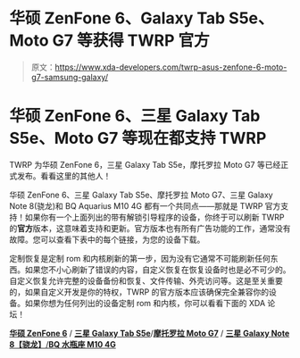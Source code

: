 # 华硕 ZenFone 6、Galaxy Tab S5e、Moto G7 等获得 TWRP 官方

> 原文：<https://www.xda-developers.com/twrp-asus-zenfone-6-moto-g7-samsung-galaxy/>

# 华硕 ZenFone 6、三星 Galaxy Tab S5e、Moto G7 等现在都支持 TWRP

TWRP 为华硕 ZenFone 6，三星 Galaxy Tab S5e，摩托罗拉 Moto G7 等已经正式发布。看看这里的其他人！

华硕 ZenFone 6、三星 Galaxy Tab S5e、摩托罗拉 Moto G7、三星 Galaxy Note 8(骁龙)和 BQ Aquarius M10 4G 都有一个共同点——那就是 TWRP 官方支持！如果你有一个上面列出的带有解锁引导程序的设备，你终于可以刷新 TWRP 的**官方**版本，这意味着支持和更新。官方版本也有所有广告功能的工作，通常没有故障。您可以查看下表中的每个链接，为您的设备下载。

定制恢复是定制 rom 和内核刷新的第一步，因为没有它通常不可能刷新任何东西。如果您不小心刷新了错误的内容，自定义恢复在恢复设备时也是必不可少的。自定义恢复允许完整的设备备份和恢复、文件传输、外壳访问等。这是至关重要的，如果自定义开发是你的特权，TWRP 的官方版本应该确保完全兼容你的设备。如果你想为任何列出的设备定制 rom 和内核，你可以看看下面的 XDA 论坛！

[**华硕 ZenFone 6**](https://forum.xda-developers.com/zenfone-6-2019) / [**三星 Galaxy Tab S5e**](https://forum.xda-developers.com/tab-s5e)/[**摩托罗拉 Moto G7**](https://forum.xda-developers.com/moto-g7) / [**三星 Galaxy Note 8【骁龙】**/](https://forum.xda-developers.com/galaxy-note-8)[**BQ 水瓶座 M10 4G**](https://forum.xda-developers.com/t/bq-aquaris-m10)